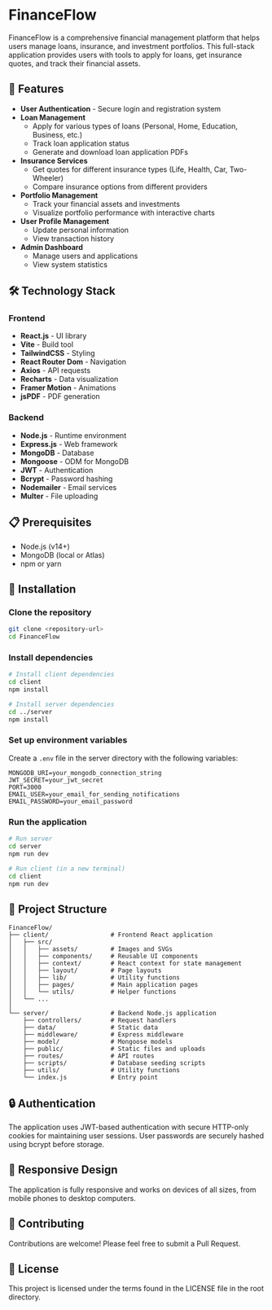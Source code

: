 # FinanceFlow

FinanceFlow is a comprehensive financial management platform that helps users manage loans, insurance, and investment portfolios. This full-stack application provides users with tools to apply for loans, get insurance quotes, and track their financial assets.

## 🌟 Features

-   **User Authentication** - Secure login and registration system
-   **Loan Management**
    -   Apply for various types of loans (Personal, Home, Education, Business, etc.)
    -   Track loan application status
    -   Generate and download loan application PDFs
-   **Insurance Services**
    -   Get quotes for different insurance types (Life, Health, Car, Two-Wheeler)
    -   Compare insurance options from different providers
-   **Portfolio Management**
    -   Track your financial assets and investments
    -   Visualize portfolio performance with interactive charts
-   **User Profile Management**
    -   Update personal information
    -   View transaction history
-   **Admin Dashboard**
    -   Manage users and applications
    -   View system statistics

## 🛠️ Technology Stack

### Frontend

-   **React.js** - UI library
-   **Vite** - Build tool
-   **TailwindCSS** - Styling
-   **React Router Dom** - Navigation
-   **Axios** - API requests
-   **Recharts** - Data visualization
-   **Framer Motion** - Animations
-   **jsPDF** - PDF generation

### Backend

-   **Node.js** - Runtime environment
-   **Express.js** - Web framework
-   **MongoDB** - Database
-   **Mongoose** - ODM for MongoDB
-   **JWT** - Authentication
-   **Bcrypt** - Password hashing
-   **Nodemailer** - Email services
-   **Multer** - File uploading

## 📋 Prerequisites

-   Node.js (v14+)
-   MongoDB (local or Atlas)
-   npm or yarn

## 🚀 Installation

### Clone the repository

```bash
git clone <repository-url>
cd FinanceFlow
```

### Install dependencies

```bash
# Install client dependencies
cd client
npm install

# Install server dependencies
cd ../server
npm install
```

### Set up environment variables

Create a `.env` file in the server directory with the following variables:

```
MONGODB_URI=your_mongodb_connection_string
JWT_SECRET=your_jwt_secret
PORT=3000
EMAIL_USER=your_email_for_sending_notifications
EMAIL_PASSWORD=your_email_password
```

### Run the application

```bash
# Run server
cd server
npm run dev

# Run client (in a new terminal)
cd client
npm run dev
```

## 📁 Project Structure

```
FinanceFlow/
├── client/                 # Frontend React application
│   ├── src/
│   │   ├── assets/         # Images and SVGs
│   │   ├── components/     # Reusable UI components
│   │   ├── context/        # React context for state management
│   │   ├── layout/         # Page layouts
│   │   ├── lib/            # Utility functions
│   │   ├── pages/          # Main application pages
│   │   └── utils/          # Helper functions
│   └── ...
│
└── server/                 # Backend Node.js application
    ├── controllers/        # Request handlers
    ├── data/               # Static data
    ├── middleware/         # Express middleware
    ├── model/              # Mongoose models
    ├── public/             # Static files and uploads
    ├── routes/             # API routes
    ├── scripts/            # Database seeding scripts
    ├── utils/              # Utility functions
    └── index.js            # Entry point
```

## 🔒 Authentication

The application uses JWT-based authentication with secure HTTP-only cookies for maintaining user sessions. User passwords are securely hashed using bcrypt before storage.

## 📱 Responsive Design

The application is fully responsive and works on devices of all sizes, from mobile phones to desktop computers.

## 🤝 Contributing

Contributions are welcome! Please feel free to submit a Pull Request.

## 📄 License

This project is licensed under the terms found in the LICENSE file in the root directory.
